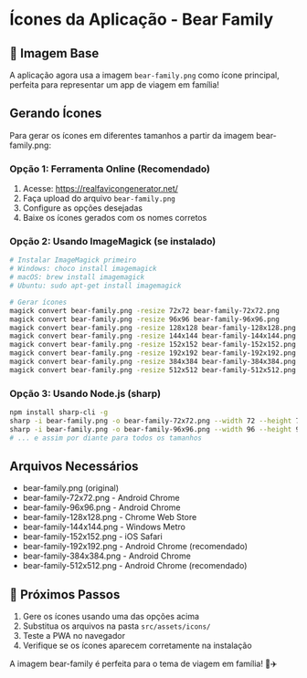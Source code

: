 # Ícones da Aplicação - Bear Family

## 🐻 Imagem Base
A aplicação agora usa a imagem `bear-family.png` como ícone principal, perfeita para representar um app de viagem em família!

## Gerando Ícones

Para gerar os ícones em diferentes tamanhos a partir da imagem bear-family.png:

### Opção 1: Ferramenta Online (Recomendado)
1. Acesse: https://realfavicongenerator.net/
2. Faça upload do arquivo `bear-family.png`
3. Configure as opções desejadas
4. Baixe os ícones gerados com os nomes corretos

### Opção 2: Usando ImageMagick (se instalado)
```bash
# Instalar ImageMagick primeiro
# Windows: choco install imagemagick
# macOS: brew install imagemagick
# Ubuntu: sudo apt-get install imagemagick

# Gerar ícones
magick convert bear-family.png -resize 72x72 bear-family-72x72.png
magick convert bear-family.png -resize 96x96 bear-family-96x96.png
magick convert bear-family.png -resize 128x128 bear-family-128x128.png
magick convert bear-family.png -resize 144x144 bear-family-144x144.png
magick convert bear-family.png -resize 152x152 bear-family-152x152.png
magick convert bear-family.png -resize 192x192 bear-family-192x192.png
magick convert bear-family.png -resize 384x384 bear-family-384x384.png
magick convert bear-family.png -resize 512x512 bear-family-512x512.png
```

### Opção 3: Usando Node.js (sharp)
```bash
npm install sharp-cli -g
sharp -i bear-family.png -o bear-family-72x72.png --width 72 --height 72
sharp -i bear-family.png -o bear-family-96x96.png --width 96 --height 96
# ... e assim por diante para todos os tamanhos
```

## Arquivos Necessários

- bear-family.png (original)
- bear-family-72x72.png - Android Chrome
- bear-family-96x96.png - Android Chrome
- bear-family-128x128.png - Chrome Web Store
- bear-family-144x144.png - Windows Metro
- bear-family-152x152.png - iOS Safari
- bear-family-192x192.png - Android Chrome (recomendado)
- bear-family-384x384.png - Android Chrome
- bear-family-512x512.png - Android Chrome (recomendado)

## 🚀 Próximos Passos

1. Gere os ícones usando uma das opções acima
2. Substitua os arquivos na pasta `src/assets/icons/`
3. Teste a PWA no navegador
4. Verifique se os ícones aparecem corretamente na instalação

A imagem bear-family é perfeita para o tema de viagem em família! 🐻✈️